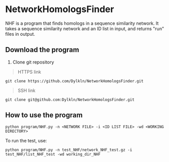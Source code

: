# NetworkHomologsFinder

NHF is a program that finds homologs in a sequence similarity network.
It takes a sequence similarity network and an ID list in input, and returns "run" files in output.

## Download the program

1. Clone git repository

> HTTPS link

```
git clone https://github.com/Dylkln/NetworkHomologsFinder.git
```

> SSH link

```
git clone git@github.com:Dylkln/NetworkHomologsFinder.git
```

## How to use the program

```
python program/NHF.py -n <NETWORK FILE> -i <ID LIST FILE> -wd <WORKING DIRECTORY>
```

To run the test, use:

```
python program/NHF.py -n test_NHF/network_NHF_test.gz -i test_NHF/list_NHF_test -wd working_dir_NHF
```
